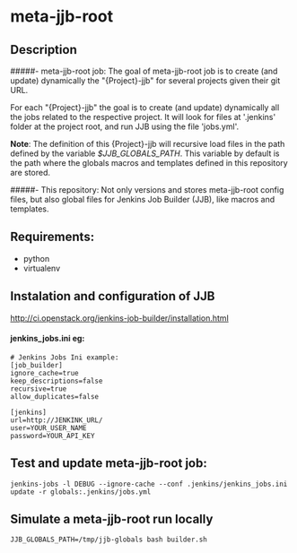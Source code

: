 # meta-jjb-root

## Description
#####- meta-jjb-root job:
The goal of meta-jjb-root job is to create (and update) dynamically the "{Project}-jjb" for several projects given their git URL.

For each "{Project}-jjb" the goal is to create (and update) dynamically all the jobs related to the respective project. It will look for files at '.jenkins' folder at the project root, and run JJB using the file 'jobs.yml'.

**Note**: The definition of this {Project}-jjb will recursive load files in the path defined by the variable *$JJB_GLOBALS_PATH*. This variable by default is the path where the globals macros and templates defined in this repository are stored.

#####- This repository:
Not only versions and stores meta-jjb-root config files, but also global files for Jenkins Job Builder (JJB), like macros and templates.

## Requirements:
- python
- virtualenv

## Instalation and configuration of JJB
http://ci.openstack.org/jenkins-job-builder/installation.html

#### jenkins_jobs.ini eg:
    # Jenkins Jobs Ini example:
    [job_builder]
    ignore_cache=true
    keep_descriptions=false
    recursive=true
    allow_duplicates=false

    [jenkins]
    url=http://JENKINK_URL/
    user=YOUR_USER_NAME
    password=YOUR_API_KEY

## Test and update meta-jjb-root job:
    jenkins-jobs -l DEBUG --ignore-cache --conf .jenkins/jenkins_jobs.ini update -r globals:.jenkins/jobs.yml

## Simulate a meta-jjb-root run locally
    JJB_GLOBALS_PATH=/tmp/jjb-globals bash builder.sh
